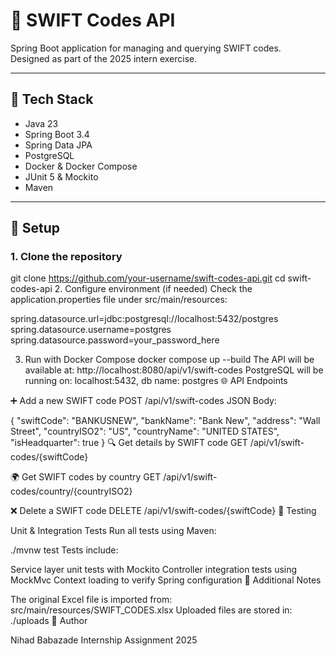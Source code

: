 # 🏦 SWIFT Codes API

Spring Boot application for managing and querying SWIFT codes.  
Designed as part of the 2025 intern exercise.

---

## 🔧 Tech Stack

- Java 23
- Spring Boot 3.4
- Spring Data JPA
- PostgreSQL
- Docker & Docker Compose
- JUnit 5 & Mockito
- Maven

---

## 🚀 Setup

### 1. Clone the repository

git clone https://github.com/your-username/swift-codes-api.git
cd swift-codes-api
2. Configure environment (if needed)
Check the application.properties file under src/main/resources:

spring.datasource.url=jdbc:postgresql://localhost:5432/postgres
spring.datasource.username=postgres
spring.datasource.password=your_password_here

3. Run with Docker Compose
docker compose up --build
The API will be available at:
http://localhost:8080/api/v1/swift-codes
PostgreSQL will be running on:
localhost:5432, db name: postgres
🌐 API Endpoints

➕ Add a new SWIFT code
POST /api/v1/swift-codes
JSON Body:

{
  "swiftCode": "BANKUSNEW",
  "bankName": "Bank New",
  "address": "Wall Street",
  "countryISO2": "US",
  "countryName": "UNITED STATES",
  "isHeadquarter": true
}
🔍 Get details by SWIFT code
GET /api/v1/swift-codes/{swiftCode}

🌍 Get SWIFT codes by country
GET /api/v1/swift-codes/country/{countryISO2}

❌ Delete a SWIFT code
DELETE /api/v1/swift-codes/{swiftCode}
🧪 Testing

Unit & Integration Tests
Run all tests using Maven:

./mvnw test
Tests include:

Service layer unit tests with Mockito
Controller integration tests using MockMvc
Context loading to verify Spring configuration
📁 Additional Notes

The original Excel file is imported from:
src/main/resources/SWIFT_CODES.xlsx
Uploaded files are stored in:
./uploads
👤 Author

Nihad Babazade
Internship Assignment 2025